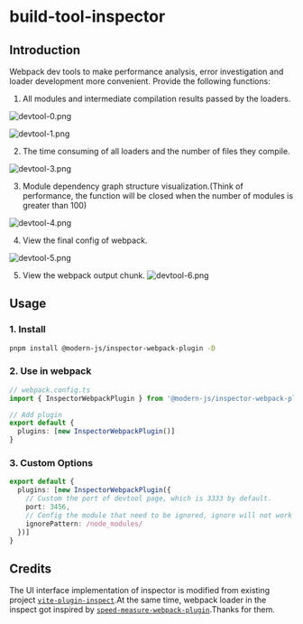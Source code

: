 # build-tool-inspector

## Introduction

Webpack dev tools to make performance analysis, error investigation and loader development more convenient. Provide the following functions:

1. All modules and intermediate compilation results passed by the loaders.

![devtool-0.png](https://p1-juejin.byteimg.com/tos-cn-i-k3u1fbpfcp/4deb18a92b8245caa1eeba9c0843db71~tplv-k3u1fbpfcp-watermark.image?)

![devtool-1.png](https://p6-juejin.byteimg.com/tos-cn-i-k3u1fbpfcp/f8f994016e3e4a22be5339c43a0817fc~tplv-k3u1fbpfcp-watermark.image?)

2. The time consuming of all loaders and the number of files they compile.

![devtool-3.png](https://p3-juejin.byteimg.com/tos-cn-i-k3u1fbpfcp/a617af7a430d4100ab177bb2da614b1c~tplv-k3u1fbpfcp-watermark.image?)

3. Module dependency graph structure visualization.(Think of performance, the function will be closed when the number of modules is greater than 100)

![devtool-4.png](https://p6-juejin.byteimg.com/tos-cn-i-k3u1fbpfcp/52c85f669cf843d1901868363cf04843~tplv-k3u1fbpfcp-watermark.image?)

4. View the final config of webpack.

![devtool-5.png](https://p6-juejin.byteimg.com/tos-cn-i-k3u1fbpfcp/328cfdff36034cd1bbf1e14c40a30772~tplv-k3u1fbpfcp-watermark.image?)

5. View the webpack output chunk.
![devtool-6.png](https://p6-juejin.byteimg.com/tos-cn-i-k3u1fbpfcp/000a454c179d451fb8156ae8f9bcc434~tplv-k3u1fbpfcp-watermark.image?)
## Usage

### 1. Install

```bash
pnpm install @modern-js/inspector-webpack-plugin -D
```

### 2. Use in webpack

```ts
// webpack.config.ts
import { InspectorWebpackPlugin } from '@modern-js/inspector-webpack-plugin'

// Add plugin
export default {
  plugins: [new InspectorWebpackPlugin()]
}
```

### 3. Custom Options

```ts
export default {
  plugins: [new InspectorWebpackPlugin({
    // Custom the port of devtool page, which is 3333 by default.
    port: 3456,
    // Config the module that need to be ignored, ignore will not work by default.
    ignorePattern: /node_modules/
  })]
}
```

## Credits

The UI interface implementation of inspector is modified from existing project [`vite-plugin-inspect`](https://github.com/antfu/vite-plugin-inspect).At the same time, webpack loader in the inspect got inspired by [`speed-measure-webpack-plugin`](https://github.com/stephencookdev/speed-measure-webpack-plugin).Thanks for them.
